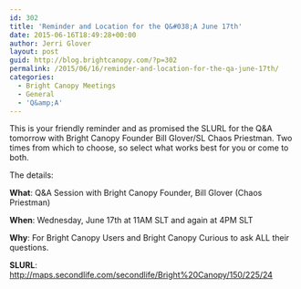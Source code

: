 ```yaml
---
id: 302
title: 'Reminder and Location for the Q&#038;A June 17th'
date: 2015-06-16T18:49:28+00:00
author: Jerri Glover
layout: post
guid: http://blog.brightcanopy.com/?p=302
permalink: /2015/06/16/reminder-and-location-for-the-qa-june-17th/
categories:
  - Bright Canopy Meetings
  - General
  - 'Q&amp;A'
---
```

This is your friendly reminder and as promised the SLURL for the Q&A tomorrow with Bright Canopy Founder Bill Glover/SL Chaos Priestman. Two times from which to choose, so select what works best for you or come to both.

The details:

**What**: Q&A Session with Bright Canopy Founder, Bill Glover (Chaos Priestman)
  
**When**: Wednesday, June 17th at 11AM SLT and again at 4PM SLT
  
**Why**: For Bright Canopy Users and Bright Canopy Curious to ask ALL their questions.

**SLURL**: <http://maps.secondlife.com/secondlife/Bright%20Canopy/150/225/24>